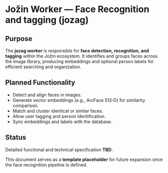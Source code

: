 # Jožin Worker — Face Recognition and tagging (jozag)

## Purpose
The **jozag worker** is responsible for **face detection, recognition, and tagging** within the Jožin ecosystem. It identifies and groups faces across the image library, producing embeddings and optional person labels for efficient searching and organization.

## Planned Functionality
- Detect and align faces in images.
- Generate vector embeddings (e.g., ArcFace 512‑D) for similarity comparison.
- Match and cluster identical or similar faces.
- Allow user tagging and person identification.
- Sync embeddings and labels with the database.

## Status
Detailed functional and technical specification **TBD**.

This document serves as a **template placeholder** for future expansion once the face recognition pipeline is defined.
